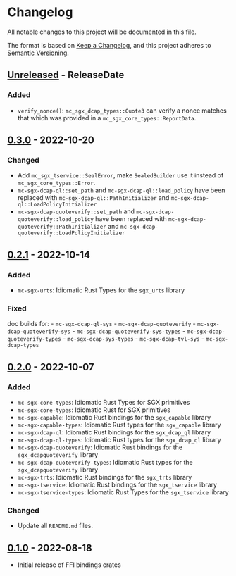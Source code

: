 # Changelog

All notable changes to this project will be documented in this file.

The format is based on [Keep a Changelog](https://keepachangelog.com/en/1.0.0/),
and this project adheres to [Semantic Versioning](https://semver.org/spec/v2.0.0.html).

<!-- next-header -->

## [Unreleased] - ReleaseDate

### Added

- `verify_nonce()`: `mc_sgx_dcap_types::Quote3` can verify a nonce matches that
  which was provided in a `mc_sgx_core_types::ReportData`.

## [0.3.0] - 2022-10-20

### Changed

- Add `mc_sgx_tservice::SealError`, make `SealedBuilder` use it instead of
  `mc_sgx_core_types::Error`.
- `mc-sgx-dcap-ql::set_path` and `mc-sgx-dcap-ql::load_policy` have been
  replaced with `mc-sgx-dcap-ql::PathInitializer` and
  `mc-sgx-dcap-ql::LoadPolicyInitializer`
- `mc-sgx-dcap-quoteverify::set_path` and
  `mc-sgx-dcap-quoteverify::load_policy` have been replaced
  with `mc-sgx-dcap-quoteverify::PathInitializer` and
  `mc-sgx-dcap-quoteverify::LoadPolicyInitializer`
  
## [0.2.1] - 2022-10-14

### Added

- `mc-sgx-urts`: Idiomatic Rust Types for the `sgx_urts` library

### Fixed

doc builds for:
    - `mc-sgx-dcap-ql-sys`
    - `mc-sgx-dcap-quoteverify`
    - `mc-sgx-dcap-quoteverify-sys`
    - `mc-sgx-dcap-quoteverify-sys-types`
    - `mc-sgx-dcap-quoteverify-types`
    - `mc-sgx-dcap-sys-types`
    - `mc-sgx-dcap-tvl-sys`
    - `mc-sgx-dcap-types`

## [0.2.0] - 2022-10-07

### Added

- `mc-sgx-core-types`: Idiomatic Rust Types for SGX primitives
- `mc-sgx-core-types`: Idiomatic Rust for SGX primitives
- `mc-sgx-capable`: Idiomatic Rust bindings for the `sgx_capable` library
- `mc-sgx-capable-types`: Idiomatic Rust types for the `sgx_capable` library
- `mc-sgx-dcap-ql`: Idiomatic Rust bindings for the `sgx_dcap_ql` library
- `mc-sgx-dcap-ql-types`: Idiomatic Rust types for the `sgx_dcap_ql` library
- `mc-sgx-dcap-quoteverify`: Idiomatic Rust bindings for the `sgx_dcapquoteverify` library
- `mc-sgx-dcap-quoteverify-types`: Idiomatic Rust types for the `sgx_dcapquoteverify` library
- `mc-sgx-trts`: Idiomatic Rust bindings for the `sgx_trts` library
- `mc-sgx-tservice`: Idiomatic Rust bindings for the `sgx_tservice` library
- `mc-sgx-tservice-types`: Idiomatic Rust Types for the `sgx_tservice` library

### Changed

- Update all `README.md` files.

## [0.1.0] - 2022-08-18

- Initial release of FFI bindings crates

<!-- next-url -->
[Unreleased]: https://github.com/mobilecoinfoundation/sgx/compare/v0.3.0...HEAD
[0.3.0]: https://github.com/mobilecoinfoundation/sgx/compare/v0.2.1...v0.3.0
[0.2.1]: https://github.com/mobilecoinfoundation/sgx/compare/v0.2.0...v0.2.1
[0.2.0]: https://github.com/mobilecoinfoundation/sgx/compare/v0.1.0...v0.2.0
[0.1.0]: https://github.com/mobilecoinfoundation/sgx/compare/v0.1.0
